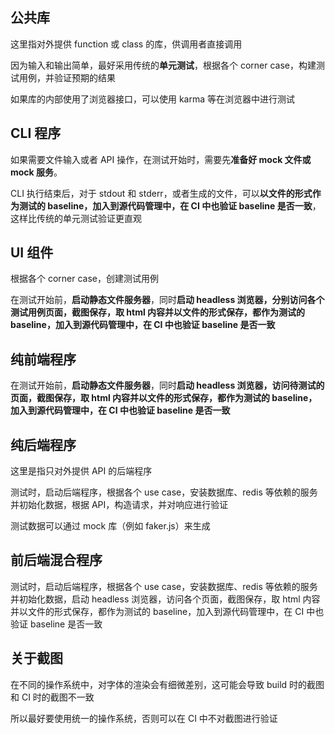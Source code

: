## 公共库

这里指对外提供 function 或 class 的库，供调用者直接调用

因为输入和输出简单，最好采用传统的**单元测试**，根据各个 corner case，构建测试用例，并验证预期的结果

如果库的内部使用了浏览器接口，可以使用 karma 等在浏览器中进行测试

## CLI 程序

如果需要文件输入或者 API 操作，在测试开始时，需要先**准备好 mock 文件或 mock 服务**。

CLI 执行结束后，对于 stdout 和 stderr，或者生成的文件，可以**以文件的形式作为测试的 baseline，加入到源代码管理中，在 CI 中也验证 baseline 是否一致**，这样比传统的单元测试验证更直观

## UI 组件

根据各个 corner case，创建测试用例

在测试开始前，**启动静态文件服务器**，同时**启动 headless 浏览器，分别访问各个测试用例页面，截图保存，取 html 内容并以文件的形式保存，都作为测试的 baseline，加入到源代码管理中，在 CI 中也验证 baseline 是否一致**

## 纯前端程序

在测试开始前，**启动静态文件服务器**，同时**启动 headless 浏览器，访问待测试的页面，截图保存，取 html 内容并以文件的形式保存，都作为测试的 baseline，加入到源代码管理中，在 CI 中也验证 baseline 是否一致**

## 纯后端程序

这里是指只对外提供 API 的后端程序

测试时，启动后端程序，根据各个 use case，安装数据库、redis 等依赖的服务并初始化数据，根据 API，构造请求，并对响应进行验证

测试数据可以通过 mock 库（例如 faker.js）来生成

## 前后端混合程序

测试时，启动后端程序，根据各个 use case，安装数据库、redis 等依赖的服务并初始化数据，启动 headless 浏览器，访问各个页面，截图保存，取 html 内容并以文件的形式保存，都作为测试的 baseline，加入到源代码管理中，在 CI 中也验证 baseline 是否一致

## 关于截图

在不同的操作系统中，对字体的渲染会有细微差别，这可能会导致 build 时的截图和 CI 时的截图不一致

所以最好要使用统一的操作系统，否则可以在 CI 中不对截图进行验证

